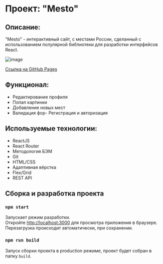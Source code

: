 # Проект: "Mesto"

## Описание:

"Mesto" - интерактивный сайт, с местами России, сделанный с использованием полулярной библиотеки для разработки интерфейсов React.

![image](https://user-images.githubusercontent.com/107764041/213185939-5d71621e-9f53-49d5-a39d-c767356abe10.png)

[Ссылка на GitHub Pages](https://qann1st.github.io/react-mesto-auth/)

## Функционал:

- Редактирование профиля
- Попап картинки
- Добавление новых мест
- Валидация фор- Регистрация и авторизация

## Используемые технологии:

- ReactJS
- React Router
- Методология БЭМ
- Git
- HTML/CSS
- Адаптивная вёрстка
- Flex/Grid
- REST API

## Сборка и разработка проекта

### `npm start`

Запускает режим разработки.\
Откройте [http://localhost:3000](http://localhost:3000) для просмотра приложения в браузере.
Перезагрузка происходит автоматически, при сохранении.

### `npm run build`

Запуск сборки проекта в production режиме, проект будет собран в папку `build`.
